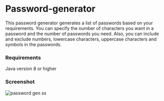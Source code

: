 # Password-generator

This password generator generates a list of passwords based on your requirements. 
You can specify the number of characters you want in a password and the number of passwords you need. 
Also, you can include and exclude numbers, lowercase characters, uppercase characters and symbols in the passwords. 

### Requirements

Java version 8 or higher

### Screenshot

![password gen ss](https://user-images.githubusercontent.com/102383350/183299046-32063144-1b37-4e03-8b3c-5cc28089f91f.png)
